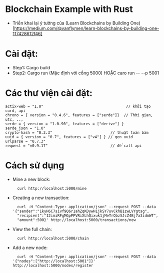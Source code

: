 # Blockchain Example with Rust
- Triển khai lại ý tưởng của (Learn Blockchains by Building One)[https://medium.com/@vanflymen/learn-blockchains-by-building-one-117428612f46]

# Cài đặt:
- Step1: Cargo build
- Step2: Cargo run (Mặc định với cổng 5000) HOẶC caro run -- --p 5001

# Các thư viện cài đặt:
    actix-web = "1.0"                                     // khởi tạo curd, api
    chrono = { version = "0.4.6", features = ["serde"]}  // Thời gian, utc, ..,
    serde = { version = "1.0.90", features = ["derive"] }
    serde_json = "1.0"
    crypto-hash = "0.3.3"                          // thuật toán băm
    uuid = { version = "0.7", features = ["v4"] } // gen uuid
    urlparse = "0.7.3"
    reqwest = "=0.9.17"                            // để call api                        

# Cách sử dụng
- Mine a new block: 

        curl http://localhost:5000/mine

- Creating a new transaction:

        curl -H "Content-Type: application/json" --request POST --data '{"sender":"1kyH6C7sivf9Q6r1ahZqKDywH1jkSY7uvCkhB1zwLVYgtsg",
        "recipient":"12imiRFgMGpPPVRiXLhQixuk1jMeTrQbzSJcZ4Bj7a3idmWT", 
        "amount":500}' http://localhost:5000/transactions/new

- View the full chain:

        curl http://localhost:5000/chain

- Add a new node:

        curl -H "Content-Type: application/json" --request POST --data '{"nodes":["http://localhost:5001"]}' http://localhost:5000/nodes/register

